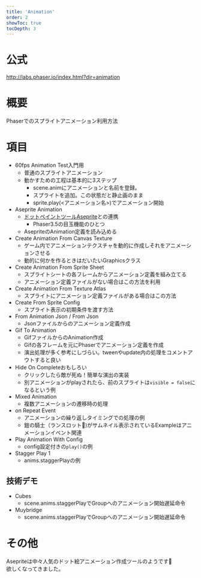 ```yaml
---
title: 'Animation'
order: 2
showToc: true
tocDepth: 3
---
```


# 公式

http://labs.phaser.io/index.html?dir=animation

# 概要
Phaserでのスプライトアニメーション利用方法

# 項目

- 60fps Animation Test<Badge color="lightgreen">入門用</Badge>
  - 普通のスプライトアニメーション
  - 動かすための工程は基本的に3ステップ
    - scene.animにアニメーションと名前を登録。
    - スプライトを追加。この状態だと静止画のまま
    - sprite.play(<アニメーション名>)でアニメーション開始
- Aseprite Animation
  - [ドットペイントツールAseprite](https://store.steampowered.com/app/431730/Aseprite/)との連携
    - Phaser3.5の目玉機能のひとつ
  - AsepriteのAnimation定義を読み込める
- Create Animation From Canvas Texture
  - ゲーム内でアニメーションテクスチャを動的に作成しそれをアニメーションさせる
  - 動的に何かを作るときはだいたいGraphicsクラス
- Create Animation From Sprite Sheet
  - スプライトシートの各フレームからアニメーション定義を組み立てる
  - アニメーション定義ファイルがない場合はこの方法を利用
- Create Animation From Texture Atlas
  - スプライトにアニメーション定義ファイルがある場合はこの方法
- Create From Sprite Config
  - スプライト表示の初期条件を渡す方法
- From Animation Json / From Json
  - Jsonファイルからのアニメーション定義作成
- Gif To Animation
  - GifファイルからのAnimation作成
  - Gifの各フレームを元にPhaserでアニメーション定義を作成
  - 演出処理が多く参考にしづらい。tweenやupdate内の処理をコメントアウトすると良い
- Hide On Complete<Badge color="blue">おもしろい</Badge>
  - クリックしたら敵が死ぬ！簡単な演出の実装
  - 別アニメーションがplayされたら、前のスプライトは`visible = false`になるという例
- Mixed Animation
  - 複数アニメーションの遷移時の処理
- on Repeat Event
  - アニメーションの繰り返しタイミングでの処理の例
  - 鎧の騎士（ランスロット🤖)がサムネイル表示されているExampleはアニメーションイベント関連
- Play Animation With Config
  - config設定付きの`play()`の例
- Stagger Play 1
  - anims.staggerPlayの例

## 技術デモ
- Cubes
  - scene.anims.staggerPlayでGroupへのアニメーション開始遅延命令
- Muybridge
  - scene.anims.staggerPlayでGroupへのアニメーション開始遅延命令

# その他
Asepriteは中々人気のドット絵アニメーション作成ツールのようです🤤  
欲しくなってきました。